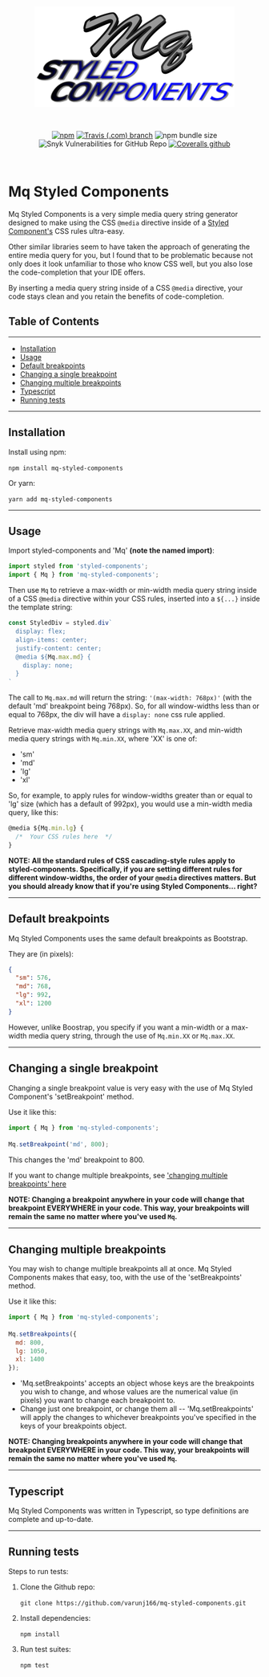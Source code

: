 <div align="center">

![Banner](images/banner.png 'Banner')

<br />

[![npm](https://img.shields.io/npm/v/mq-styled-components)](https://www.npmjs.com/package/mq-styled-components)
[![Travis (.com) branch](https://img.shields.io/travis/com/varunj166/mq-styled-components/master)](https://travis-ci.com/varunj166/mq-styled-components)
![npm bundle size](https://img.shields.io/bundlephobia/minzip/mq-styled-components)
![Snyk Vulnerabilities for GitHub Repo](https://img.shields.io/snyk/vulnerabilities/github/varunj166/mq-styled-components)
[![Coveralls github](https://img.shields.io/coveralls/github/varunj166/mq-styled-components)](https://coveralls.io/github/varunj166/mq-styled-components?branch=master)

<br />

</div>

# Mq Styled Components <!-- omit in toc -->

Mq Styled Components is a very simple media query string generator designed to make using the CSS `@media` directive inside of a [Styled Component's](https://www.npmjs.com/package/styled-components) CSS rules ultra-easy.

Other similar libraries seem to have taken the approach of generating the entire media query for you, but I found that to be problematic because not only does it look unfamiliar to those who know CSS well, but you also lose the code-completion that your IDE offers. 

By inserting a media query string inside of a CSS `@media` directive, your code stays clean and you retain the benefits of code-completion.

## Table of Contents <!-- omit in toc -->
---

- [Installation](#installation)
- [Usage](#usage)
- [Default breakpoints](#default-breakpoints)
- [Changing a single breakpoint](#changing-a-single-breakpoint)
- [Changing multiple breakpoints](#changing-multiple-breakpoints)
- [Typescript](#typescript)
- [Running tests](#running-tests)

---

## Installation

Install using npm:

`npm install mq-styled-components`

Or yarn:

`yarn add mq-styled-components`

---

## Usage

Import styled-components and 'Mq' **(note the named import)**:

```javascript
import styled from 'styled-components';
import { Mq } from 'mq-styled-components';
```

Then use `Mq` to retrieve a max-width or min-width media query string inside of a CSS `@media` directive within your CSS rules, inserted into a `${...}` inside the template string:

```javascript
const StyledDiv = styled.div`
  display: flex;
  align-items: center;
  justify-content: center;
  @media ${Mq.max.md} {
    display: none;
  }
`
```

The call to `Mq.max.md` will return the string: `'(max-width: 768px)'` (with the default 'md' breakpoint being 768px). So, for all window-widths less than or equal to 768px, the div will have a `display: none` css rule applied.

Retrieve max-width media query strings with `Mq.max.XX`, and min-width media query strings with `Mq.min.XX`, where 'XX' is one of:
- 'sm'
- 'md'
- 'lg'
- 'xl'

So, for example, to apply rules for window-widths greater than or equal to 'lg' size (which has a default of 992px), you would use a min-width media query, like this:

```javascript
@media ${Mq.min.lg} {
  /*  Your CSS rules here  */
}
```

**NOTE: All the standard rules of CSS cascading-style rules apply to styled-components. Specifically, if you are setting different rules for different window-widths, the order of your `@media` directives matters. But you should already know that if you're using Styled Components... right?**

---

## Default breakpoints

Mq Styled Components uses the same default breakpoints as Bootstrap.

They are (in pixels):

```json
{
  "sm": 576,
  "md": 768,
  "lg": 992,
  "xl": 1200
}
```

However, unlike Boostrap, you specify if you want a min-width or a max-width media query string, through the use of `Mq.min.XX` or `Mq.max.XX`.

---

## Changing a single breakpoint

Changing a single breakpoint value is very easy with the use of Mq Styled Component's 'setBreakpoint' method.

Use it like this:

```javascript
import { Mq } from 'mq-styled-components';

Mq.setBreakpoint('md', 800);
```

This changes the 'md' breakpoint to 800.

If you want to change multiple breakpoints, see ['changing multiple breakpoints' here](#changing-multiple-breakpoints)

**NOTE: Changing a breakpoint anywhere in your code will change that breakpoint EVERYWHERE in your code. This way, your breakpoints will remain the same no matter where you've used `Mq`.**

---

## Changing multiple breakpoints

You may wish to change multiple breakpoints all at once. Mq Styled Components makes that easy, too, with the use of the 'setBreakpoints' method.

Use it like this:

```javascript
import { Mq } from 'mq-styled-components';

Mq.setBreakpoints({
  md: 800,
  lg: 1050,
  xl: 1400
});
```

- 'Mq.setBreakpoints' accepts an object whose keys are the breakpoints you wish to change, and whose values are the numerical value (in pixels) you want to change each breakpoint to.
- Change just one breakpoint, or change them all -- 'Mq.setBreakpoints' will apply the changes to whichever breakpoints you've specified in the keys of your breakpoints object.
  
**NOTE: Changing breakpoints anywhere in your code will change that breakpoint EVERYWHERE in your code. This way, your breakpoints will remain the same no matter where you've used `Mq`.**

---

## Typescript

Mq Styled Components was written in Typescript, so type definitions are complete and up-to-date.

---

## Running tests

Steps to run tests:

1. Clone the Github repo:
  
    `git clone https://github.com/varunj166/mq-styled-components.git`
  
2. Install dependencies:

    `npm install`
  
3. Run test suites:

    `npm test`
